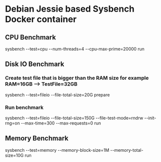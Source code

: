 # Debian Jessie based Sysbench Docker container

## CPU Benchmark
sysbench --test=cpu --num-threads=4 --cpu-max-prime=20000 run

## Disk IO Benchmark
### Create test file that is bigger than the RAM size for example RAM=16GB --> TestFile=32GB
sysbench --test=fileio --file-total-size=20G prepare

### Run benchmark
sysbench --test=fileio --file-total-size=150G --file-test-mode=rndrw --init-rng=on --max-time=300 --max-requests=0 run

## Memory Benchmark
sysbench --test=memory --memory-block-size=1M --memory-total-size=10G run
